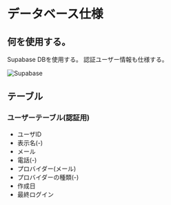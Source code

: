 # データベース仕様

## 何を使用する。

Supabase DBを使用する。
認証ユーザー情報も仕様する。

![Supabase](https://img.shields.io/badge/Supabase-3ECF8E?style=for-the-badge&logo=supabase&logoColor=white)

## テーブル

### ユーザーテーブル(認証用)

-   ユーザID
-   表示名(-)
-   メール
-   電話(-)
-   プロバイダー(メール)
-   プロバイダーの種類(-)
-   作成日
-   最終ログイン
